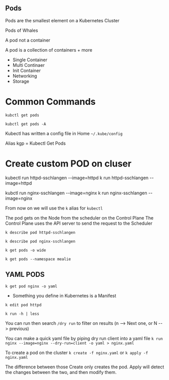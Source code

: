 ## Pods

Pods are the smallest element on a Kubernetes Cluster

Pods of Whales

A pod not a container

A pod is a collection of containers + more

- Single Container
- Multi Continaer
- Init Container
- Networking
- Storage

# Common Commands

``kubctl get pods``

``kubctl get pods -A``

Kubectl has written a config file in Home
``~/.kube/config``

Alias kgp = Kubectl Get Pods

# Create custom POD on cluser

kubectl run httpd-sschlangen --image=httpd
k run httpd-sschlangen --image=httpd

kubctl run nginx-sschlangen --image=nginx
k run nginx-sschlangen --image=nginx

From now on we will use the ``k`` alias for ``kubectl``

The pod gets on the Node from the scheduler on the Control Plane
The Control Plane uses the API server to send the request to the Scheduler

``k describe pod httpd-sschlangen``

``k describe pod nginx-sschlangen``

``k get pods -o wide``

``k get pods --namespace mealie``

## YAML PODS

``k get pod nginx -o yaml``

- Something you define in Kubernetes is a Manifest

``k edit pod httpd``

``k run -h | less``

You can run then search ``/dry run`` to filter on results (n --> Next one, or N --> previous)


You can make a quick yaml file by piping dry run client into a yaml file
``k run nginx --image=nginx --dry-run=client -o yaml > nginx.yaml``

To create a pod on the cluster
``k create -f nginx.yaml``
or
``k apply -f nginx.yaml``

The difference between those Create only creates the pod. Apply will detect the changes between the two, and then modify them.

